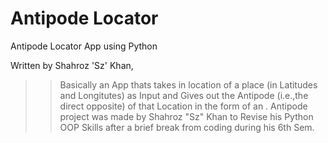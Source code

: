 # Antipode Locator
Antipode Locator App using Python

Written by Shahroz 'Sz' Khan, 

>> Basically an App thats takes in location of a place (in Latitudes and Longitutes) as Input and Gives out the Antipode (i.e.,the direct opposite) of that Location in the form of an . Antipode project was made by Shahroz "Sz" Khan to Revise his Python OOP Skills after a brief break from coding during his 6th Sem.
